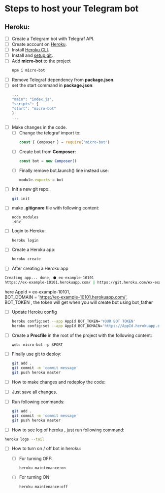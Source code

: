 # Steps to host your Telegram bot
## Heroku:

- [ ] Create a Telegram bot with Telegraf API.
- [ ] Create account on [Heroku](http://heroku.com/).
- [ ] Install [Heroku CLI](https://devcenter.heroku.com/articles/getting-started-with-nodejs#set-up).
- [ ] Install and [setup git](https://git-scm.com/book/en/v2/Getting-Started-Installing-Git).
- [ ] Add **micro-bot** to the project
    ```bash
    npm i micro-bot 
    ```
- [ ] Remove Telegraf dependency from **package.json**.
- [ ] set the start command in **package.json**:
    ```javascript
    ...
    "main": "index.js",
    "scripts": {
    "start": "micro-bot"
    }
    ...
    ```
- [ ] Make changes in the code.
    - [ ] Change the telegraf import to:
        ```javascript
        const { Composer } = require('micro-bot')
        ```
    - [ ] Create bot from **Composer:**
        ```javascript
        const bot = new Composer()
        ```
    - [ ] Finally remove bot.launch() line instead use:
        ```javascript
        module.exports = bot
        ```
- [ ] Init a new git repo:
    ```bash
    git init
    ```
- [ ] make **.gitignore** file with following content:
    ```
    node_modules
    .env
    ```
- [ ] Login to Heroku:
    ```bash
    heroku login
    ```
- [ ] Create a Heroku app:
    ```bash
    heroku create
    ```
- [ ] After creating a Heroku app
```bash
Creating app... done, ⬢ ex-example-10101
https://ex-example-10101.herokuapp.com/ | https://git.heroku.com/ex-example-10101.git
```
here AppId = ex-example-10101,<br>
       BOT_DOMAIN = 'https://ex-example-10101.herokuapp.com/', <br>
       BOT_TOKEN , the token will get when you will create bot using bot_father <br>


- [ ] Update Heroku config
    ```bash
    heroku config:set --app AppId BOT_TOKEN='YOUR BOT TOKEN'
    heroku config:set --app AppId BOT_DOMAIN='https://AppId.herokuapp.com'
    ```
- [ ] Create a **Procfile** in the root of the project with the following content:
    ```
    web: micro-bot -p $PORT
    ```
- [ ] Finally use git to deploy:
    ```bash
    git add .
    git commit -m 'commit message'
    git push heroku master
    ```

- [ ] How to make changes and redeploy the code:
 - [ ] Just save all changes.
 - [ ] Run following commands:
    ```bash
    git add .
    git commit -m 'commit message'
    git push heroku master
    ```
- [ ] How to see log of heroku , just run following command:
```bash
heroku logs --tail 
```

- [ ] How to turn on / off bot in heroku: 
    - [ ] For turning OFF:
        ```bash
       heroku maintenance:on
        ```
    - [ ] For turning ON:
        ```bash
       heroku maintenance:off   
       ```



